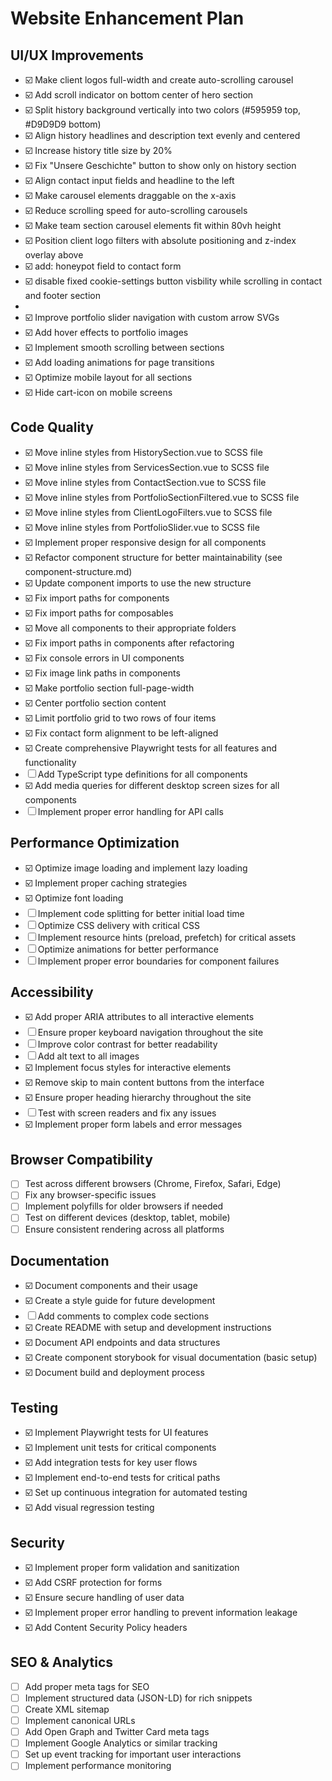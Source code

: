 # Website Enhancement Plan

## UI/UX Improvements
- ☑️ Make client logos full-width and create auto-scrolling carousel
- ☑️ Add scroll indicator on bottom center of hero section
- ☑️ Split history background vertically into two colors (#595959 top, #D9D9D9 bottom)
- ☑️ Align history headlines and description text evenly and centered
- ☑️ Increase history title size by 20%
- ☑️ Fix "Unsere Geschichte" button to show only on history section
- ☑️ Align contact input fields and headline to the left
- ☑️ Make carousel elements draggable on the x-axis
- ☑️ Reduce scrolling speed for auto-scrolling carousels
- ☑️ Make team section carousel elements fit within 80vh height
- ☑️ Position client logo filters with absolute positioning and z-index overlay above
- ☑️ add: honeypot field to contact form
- ☑️ disable fixed cookie-settings button visbility while scrolling in contact and footer section
-
- ☑️ Improve portfolio slider navigation with custom arrow SVGs
- ☑️ Add hover effects to portfolio images
- ☑️ Implement smooth scrolling between sections
- ☑️ Add loading animations for page transitions
- ☑️ Optimize mobile layout for all sections
- ☑️ Hide cart-icon on mobile screens

## Code Quality
- ☑️ Move inline styles from HistorySection.vue to SCSS file
- ☑️ Move inline styles from ServicesSection.vue to SCSS file
- ☑️ Move inline styles from ContactSection.vue to SCSS file
- ☑️ Move inline styles from PortfolioSectionFiltered.vue to SCSS file
- ☑️ Move inline styles from ClientLogoFilters.vue to SCSS file
- ☑️ Move inline styles from PortfolioSlider.vue to SCSS file
- ☑️ Implement proper responsive design for all components
- ☑️ Refactor component structure for better maintainability (see component-structure.md)
- ☑️ Update component imports to use the new structure
- ☑️ Fix import paths for components
- ☑️ Fix import paths for composables
- ☑️ Move all components to their appropriate folders
- ☑️ Fix import paths in components after refactoring
- ☑️ Fix console errors in UI components
- ☑️ Fix image link paths in components
- ☑️ Make portfolio section full-page-width
- ☑️ Center portfolio section content
- ☑️ Limit portfolio grid to two rows of four items
- ☑️ Fix contact form alignment to be left-aligned
- ☑️ Create comprehensive Playwright tests for all features and functionality
- ☐ Add TypeScript type definitions for all components
- ☑️ Add media queries for different desktop screen sizes for all components
- ☐ Implement proper error handling for API calls

## Performance Optimization
- ☑️ Optimize image loading and implement lazy loading
- ☑️ Implement proper caching strategies
- ☑️ Optimize font loading
- ☐ Implement code splitting for better initial load time
- ☐ Optimize CSS delivery with critical CSS
- ☐ Implement resource hints (preload, prefetch) for critical assets
- ☐ Optimize animations for better performance
- ☐ Implement proper error boundaries for component failures

## Accessibility
- ☑️ Add proper ARIA attributes to all interactive elements
- ☐ Ensure proper keyboard navigation throughout the site
- ☐ Improve color contrast for better readability
- ☐ Add alt text to all images
- ☑️ Implement focus styles for interactive elements
- ☑️ Remove skip to main content buttons from the interface
- ☑️ Ensure proper heading hierarchy throughout the site
- ☐ Test with screen readers and fix any issues
- ☑️ Implement proper form labels and error messages

## Browser Compatibility
- ☐ Test across different browsers (Chrome, Firefox, Safari, Edge)
- ☐ Fix any browser-specific issues
- ☐ Implement polyfills for older browsers if needed
- ☐ Test on different devices (desktop, tablet, mobile)
- ☐ Ensure consistent rendering across all platforms

## Documentation
- ☑️ Document components and their usage
- ☑️ Create a style guide for future development
- ☐ Add comments to complex code sections
- ☑️ Create README with setup and development instructions
- ☑️ Document API endpoints and data structures
- ☑️ Create component storybook for visual documentation (basic setup)
- ☑️ Document build and deployment process

## Testing
- ☑️ Implement Playwright tests for UI features
- ☑️ Implement unit tests for critical components
- ☑️ Add integration tests for key user flows
- ☑️ Implement end-to-end tests for critical paths
- ☑️ Set up continuous integration for automated testing
- ☑️ Add visual regression testing

## Security
- ☑️ Implement proper form validation and sanitization
- ☑️ Add CSRF protection for forms
- ☑️ Ensure secure handling of user data
- ☑️ Implement proper error handling to prevent information leakage
- ☑️ Add Content Security Policy headers

## SEO & Analytics
- ☐ Add proper meta tags for SEO
- ☐ Implement structured data (JSON-LD) for rich snippets
- ☐ Create XML sitemap
- ☐ Implement canonical URLs
- ☐ Add Open Graph and Twitter Card meta tags
- ☐ Implement Google Analytics or similar tracking
- ☐ Set up event tracking for important user interactions
- ☐ Implement performance monitoring
